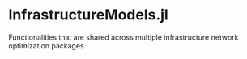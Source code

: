 # InfrastructureModels.jl
Functionalities that are shared across multiple infrastructure network optimization packages
